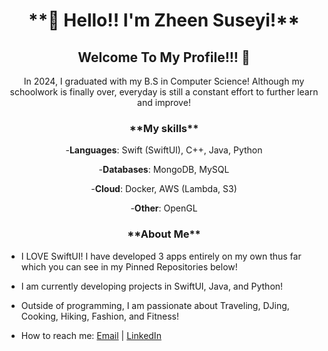 <div align="center">
  <h1>**👋 Hello!! I'm Zheen Suseyi!**</h1>
  <h2>Welcome To My Profile!!! 🤩</h2>
  <p>In 2024, I graduated with my B.S in Computer Science! Although my schoolwork is finally over, everyday is still a constant effort to further learn and improve! 
 </p>
  <h3> **My skills** </h3>
<p>
  
-**Languages**: Swift (SwiftUI), C++, Java, Python
  
-**Databases**: MongoDB, MySQL

-**Cloud**: Docker, AWS (Lambda, S3)

-**Other**: OpenGL</p>

<h3> **About Me** </h3>
  
</div>

- I LOVE SwiftUI! I have developed 3 apps entirely on my own thus far which you can see in my Pinned Repositories below!

- I am currently developing projects in SwiftUI, Java, and Python!
  
- Outside of programming, I am passionate about Traveling, DJing, Cooking, Hiking, Fashion, and Fitness!
  
- How to reach me: [Email](mailto:suseyihzheen@gmail.com) | [LinkedIn](https://www.linkedin.com/in/zheen-s-430214255/) 
